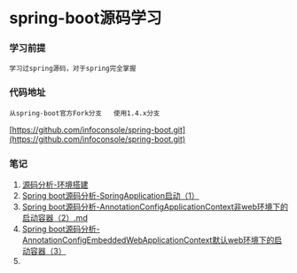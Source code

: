 # spring-boot源码学习

### 学习前提
    学习过spring源码，对于spring完全掌握
    
### 代码地址
    从spring-boot官方Fork分支   使用1.4.x分支
    
   [https://github.com/infoconsole/spring-boot.git](https://github.com/infoconsole/spring-boot.git)
    
### 笔记
   1.   [源码分析-环境搭建](https://github.com/infoconsole/SpringBoot-Leone/blob/master/Spring%20boot%E6%BA%90%E7%A0%81%E5%88%86%E6%9E%90-%E7%8E%AF%E5%A2%83%E6%90%AD%E5%BB%BA.md)
   2.   [Spring boot源码分析-SpringApplication启动（1）](https://github.com/infoconsole/SpringBoot-Leone/blob/master/Spring%20boot%E6%BA%90%E7%A0%81%E5%88%86%E6%9E%90-SpringApplication%E5%90%AF%E5%8A%A8%EF%BC%881%EF%BC%89.md)
   3.   [Spring boot源码分析-AnnotationConfigApplicationContext非web环境下的启动容器（2）.md](https://github.com/infoconsole/SpringBoot-Leone/blob/master/Spring%20boot%E6%BA%90%E7%A0%81%E5%88%86%E6%9E%90-AnnotationConfigApplicationContext%E9%9D%9Eweb%E7%8E%AF%E5%A2%83%E4%B8%8B%E7%9A%84%E5%90%AF%E5%8A%A8%E5%AE%B9%E5%99%A8%EF%BC%882%EF%BC%89.md)
   4.   [Spring boot源码分析-AnnotationConfigEmbeddedWebApplicationContext默认web环境下的启动容器（3）](https://github.com/infoconsole/SpringBoot-Leone/blob/master/Spring%20boot%E6%BA%90%E7%A0%81%E5%88%86%E6%9E%90-AnnotationConfigEmbeddedWebApplicationContext%E9%BB%98%E8%AE%A4web%E7%8E%AF%E5%A2%83%E4%B8%8B%E7%9A%84%E5%90%AF%E5%8A%A8%E5%AE%B9%E5%99%A8%EF%BC%883%EF%BC%89.md)
   5.   []()